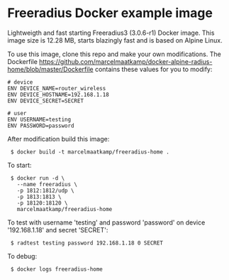 # Freeradius Docker example image

Lightweigth and fast starting Freeradius3 (3.0.6-r1) Docker image. This image size is 12.28 MB, starts blazingly fast and is based on Alpine Linux.  

To use this image, clone this repo and make your own modifications. The Dockerfile https://github.com/marcelmaatkamp/docker-alpine-radius-home/blob/master/Dockerfile contains these values for you to modify:
```
# device
ENV DEVICE_NAME=router_wireless
ENV DEVICE_HOSTNAME=192.168.1.18
ENV DEVICE_SECRET=SECRET

# user
ENV USERNAME=testing
ENV PASSWORD=password
```

After modification build this image:
```
 $ docker build -t marcelmaatkamp/freeradius-home .
```

To start: 
```
 $ docker run -d \
   --name freeradius \
   -p 1812:1812/udp \
   -p 1813:1813 \
   -p 18120:18120 \
   marcelmaatkamp/freeradius-home
```

To  test with username 'testing' and password 'password' on device '192.168.1.18' and secret 'SECRET':
```
 $ radtest testing password 192.168.1.18 0 SECRET
```

To debug:
```
 $ docker logs freeradius-home
```
